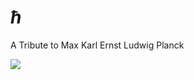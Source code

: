 # *ћ*
A Tribute to Max Karl Ernst Ludwig Planck


![](https://encrypted-tbn1.gstatic.com/images?q=tbn:ANd9GcRkcbSvOYg_BCkW47ZiWlOZtiW3y1V94ec-WNtphHXcGvYg5yW5)
